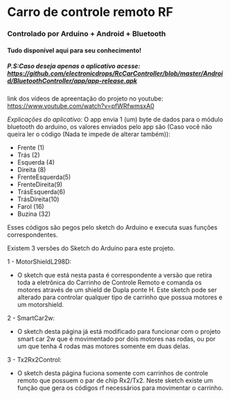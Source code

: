 # Carro de controle remoto RF 
### Controlado por Arduino + Android + Bluetooth
#### Tudo disponível aqui para seu conhecimento!

##### P.S:Caso deseja apenas o aplicativo acesse: https://github.com/electronicdrops/RcCarController/blob/master/Android/BluetoothController/app/app-release.apk

link dos vídeos de apreentação do projeto no youtube: https://www.youtube.com/watch?v=pfWRfwmsxA0
 
 *Explicações do aplicativo:*
 O app envia 1 (um) byte de dados para o módulo bluetooth do arduino, os valores enviados pelo app são (Caso você não queira ler o código (Nada te impede de alterar também)):

 * Frente (1)
 * Trás (2)
 * Esquerda (4)
 * Direita (8)
 * FrenteEsquerda(5)
 * FrenteDireita(9)
 * TrásEsquerda(6)
 * TrásDireita(10)
  * Farol (16)
  * Buzina (32)
 
Esses códigos são pegos pelo sketch do Arduino e executa suas funções correspondentes.

Existem 3 versões do Sketch do Arduíno para este projeto.

1 - MotorShieldL298D:
   - O sketch que está nesta pasta é correspondente a versão que retira toda a eletrônica do Carrinho de Controle Remoto e comanda os motores através de um shield de Dupla ponte H. Este sketch pode ser alterado para controlar qualquer tipo de carrinho que possua motores e um motorshield.

2 - SmartCar2w:
   - O sketch desta página já está modificado para funcionar com o projeto smart car 2w que é movimentado por dois motores nas rodas, ou por um que tenha 4 rodas mas motores somente em duas delas.

3 - Tx2Rx2Control:
   - O sketch desta página fuciona somente com carrinhos de controle remoto que possuem o par de chip Rx2/Tx2. Neste sketch existe um função que gera os códigos rf necessários para movimentar o carrinho.
